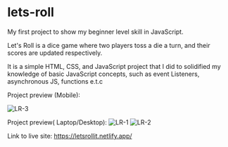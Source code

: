 # lets-roll
My first project to show my beginner level skill in JavaScript.

Let's Roll is a dice game where two players toss a die a turn, and their scores are updated respectively.

It is a simple HTML, CSS, and JavaScript project that I did to solidified my knowledge of basic JavaScript concepts, such as event Listeners, asynchronous JS, functions e.t.c

Project preview (Mobile):

![LR-3](https://user-images.githubusercontent.com/122091196/230674686-34991b94-57ee-46bd-ae4c-3b9cf12ea493.png)

Project preview( Laptop/Desktop):
![LR-1](https://user-images.githubusercontent.com/122091196/230674979-bd310d52-1711-4741-bcc0-2221fe0adedb.png)
![LR-2](https://user-images.githubusercontent.com/122091196/230675014-286cb67b-b1e2-4b1e-80bf-2a925b4a9794.png)


Link to live site: https://letsrollit.netlify.app/
